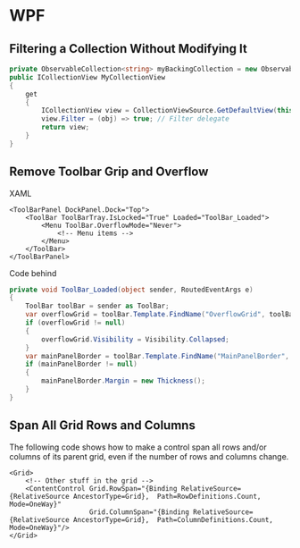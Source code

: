 # WPF

## Filtering a Collection Without Modifying It

```C#
private ObservableCollection<string> myBackingCollection = new ObservableCollection<string>();
public ICollectionView MyCollectionView
{
    get
    {
        ICollectionView view = CollectionViewSource.GetDefaultView(this.myBackingColleciton);
        view.Filter = (obj) => true; // Filter delegate
        return view;
    }
}
```

## Remove Toolbar Grip and Overflow

XAML

```WPF
<ToolBarPanel DockPanel.Dock="Top">
    <ToolBar ToolBarTray.IsLocked="True" Loaded="ToolBar_Loaded">
        <Menu ToolBar.OverflowMode="Never">
            <!-- Menu items -->
        </Menu>
    </ToolBar>
</ToolBarPanel>
```

Code behind

```C#
private void ToolBar_Loaded(object sender, RoutedEventArgs e)
{
    ToolBar toolBar = sender as ToolBar;
    var overflowGrid = toolBar.Template.FindName("OverflowGrid", toolBar) as FrameworkElement;
    if (overflowGrid != null)
    {
        overflowGrid.Visibility = Visibility.Collapsed;
    }
    var mainPanelBorder = toolBar.Template.FindName("MainPanelBorder", toolBar) as FrameworkElement;
    if (mainPanelBorder != null)
    {
        mainPanelBorder.Margin = new Thickness();
    }
}
```

## Span All Grid Rows and Columns

The following code shows how to make a control span all rows and/or columns of its parent grid, even if the number of rows and columns change.

```WPF
<Grid>
    <!-- Other stuff in the grid -->
    <ContentControl Grid.RowSpan="{Binding RelativeSource={RelativeSource AncestorType=Grid},  Path=RowDefinitions.Count, Mode=OneWay}"
                    Grid.ColumnSpan="{Binding RelativeSource={RelativeSource AncestorType=Grid},  Path=ColumnDefinitions.Count, Mode=OneWay}"/>
</Grid>
```
